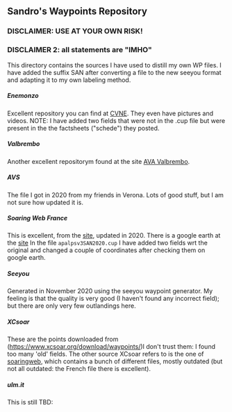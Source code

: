 ## Sandro's Waypoints Repository

### DISCLAIMER: USE AT YOUR OWN RISK!
### DISCLAIMER 2: all statements are "IMHO"

This directory contains the sources I have used to distill my own WP files. I have added the suffix SAN after converting a file to the new seeyou format and adapting it to my own labeling method. 

##### Enemonzo
Excellent repository you can find at [CVNE](http://www.cvne.it/). They even have pictures and videos. NOTE: I have added two fields that were not in the .cup file but were present in the  the factsheets ("schede") they posted. 

##### Valbrembo
Another excellent repositorym found at the site [AVA Valbrembo](http://www.ava-valbrembo.it).

##### AVS
The file I got in 2020 from my friends in Verona. Lots of good stuff, but I am not sure how updated it is. 

##### Soaring Web France
This is excellent, from the [site](https://soaringweb.org/TP/AP_alpes), updated in 2020. There is a google earth at the [site](http://www.planeur.net/_download/divers/TERRAINS%20VACHABLES%20-%20ALPES%20FRANCAISES.kmz)
In the file `apalpsv3SAN2020.cup` I have added two fields wrt the original and changed a couple of coordinates after checking them on google earth. 

##### Seeyou
Generated in November 2020 using the seeyou waypoint generator. My feeling is that the quality is very good (I haven't found any incorrect field); but  there are only very few outlandings here. 

##### XCsoar
These are the points downloaded from (https://www.xcsoar.org/download/waypoints/)I don't trust them: I found too many 'old' fields. The other source XCsoar refers to is the one of [soaringweb](https://soaringweb.org/), which contains a bunch of different files, mostly outdated  (but not all outdated: the French file there is excellent).

##### ulm.it
This is still TBD: 


